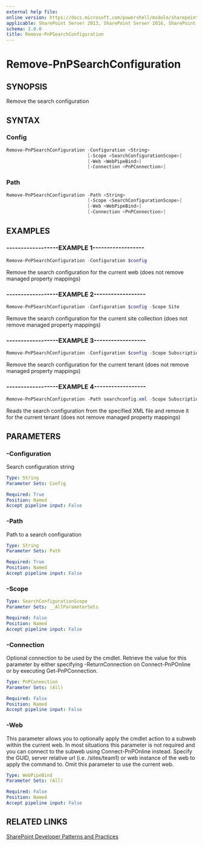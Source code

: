 ```yaml
---
external help file:
online version: https://docs.microsoft.com/powershell/module/sharepoint-pnp/remove-pnpsearchconfiguration
applicable: SharePoint Server 2013, SharePoint Server 2016, SharePoint Server 2019, SharePoint Online
schema: 2.0.0
title: Remove-PnPSearchConfiguration
---
```


# Remove-PnPSearchConfiguration

## SYNOPSIS
Remove the search configuration

## SYNTAX 

### Config
```powershell
Remove-PnPSearchConfiguration -Configuration <String>
                              [-Scope <SearchConfigurationScope>]
                              [-Web <WebPipeBind>]
                              [-Connection <PnPConnection>]
```

### Path
```powershell
Remove-PnPSearchConfiguration -Path <String>
                              [-Scope <SearchConfigurationScope>]
                              [-Web <WebPipeBind>]
                              [-Connection <PnPConnection>]
```

## EXAMPLES

### ------------------EXAMPLE 1------------------
```powershell
Remove-PnPSearchConfiguration -Configuration $config
```

Remove the search configuration for the current web (does not remove managed property mappings)

### ------------------EXAMPLE 2------------------
```powershell
Remove-PnPSearchConfiguration -Configuration $config -Scope Site
```

Remove the search configuration for the current site collection (does not remove managed property mappings)

### ------------------EXAMPLE 3------------------
```powershell
Remove-PnPSearchConfiguration -Configuration $config -Scope Subscription
```

Remove the search configuration for the current tenant (does not remove managed property mappings)

### ------------------EXAMPLE 4------------------
```powershell
Remove-PnPSearchConfiguration -Path searchconfig.xml -Scope Subscription
```

Reads the search configuration from the specified XML file and remove it for the current tenant (does not remove managed property mappings)

## PARAMETERS

### -Configuration
Search configuration string

```yaml
Type: String
Parameter Sets: Config

Required: True
Position: Named
Accept pipeline input: False
```

### -Path
Path to a search configuration

```yaml
Type: String
Parameter Sets: Path

Required: True
Position: Named
Accept pipeline input: False
```

### -Scope


```yaml
Type: SearchConfigurationScope
Parameter Sets: __AllParameterSets

Required: False
Position: Named
Accept pipeline input: False
```

### -Connection
Optional connection to be used by the cmdlet. Retrieve the value for this parameter by either specifying -ReturnConnection on Connect-PnPOnline or by executing Get-PnPConnection.

```yaml
Type: PnPConnection
Parameter Sets: (All)

Required: False
Position: Named
Accept pipeline input: False
```

### -Web
This parameter allows you to optionally apply the cmdlet action to a subweb within the current web. In most situations this parameter is not required and you can connect to the subweb using Connect-PnPOnline instead. Specify the GUID, server relative url (i.e. /sites/team1) or web instance of the web to apply the command to. Omit this parameter to use the current web.

```yaml
Type: WebPipeBind
Parameter Sets: (All)

Required: False
Position: Named
Accept pipeline input: False
```

## RELATED LINKS

[SharePoint Developer Patterns and Practices](https://aka.ms/sppnp)